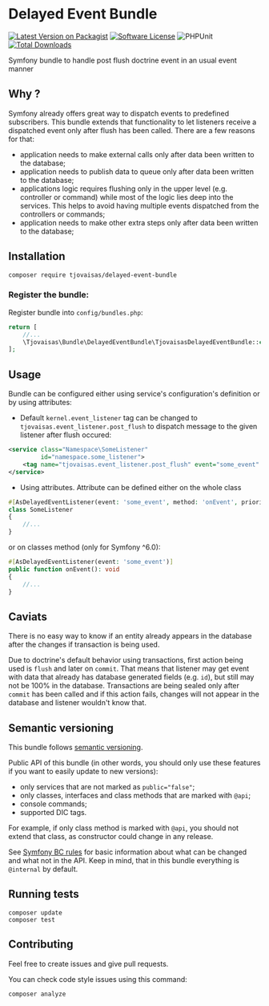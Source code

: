 # Delayed Event Bundle

[![Latest Version on Packagist][ico-version]][link-packagist]
[![Software License][ico-license]](LICENSE)
![PHPUnit][ico-phpunit]
[![Total Downloads][ico-downloads]][link-downloads]

Symfony bundle to handle post flush doctrine event in an usual event manner

## Why ?

Symfony already offers great way to dispatch events to predefined subscribers. 
This bundle extends that functionality to let listeners receive a dispatched event only after
flush has been called. There are a few reasons for that:
- application needs to make external calls only after data been written to the database;
- application needs to publish data to queue only after data been written to the database;
- applications logic requires flushing only in the upper level (e.g. controller or command) while most of the logic lies deep into the services. 
  This helps to avoid having multiple events dispatched from the controllers or commands;
- application needs to make other extra steps only after data been written to the database;

## Installation

```
composer require tjovaisas/delayed-event-bundle
```

### Register the bundle:

Register bundle into `config/bundles.php`:
```php
return [
    //...
    \Tjovaisas\Bundle\DelayedEventBundle\TjovaisasDelayedEventBundle::class => ['all' => true],
];
```

## Usage

Bundle can be configured either using service's configuration's definition or by using attributes:
- Default `kernel.event_listener` tag can be changed to `tjovaisas.event_listener.post_flush` to dispatch message to the given listener after flush occured:
```xml
<service class="Namespace\SomeListener"
         id="namespace.some_listener">
    <tag name="tjovaisas.event_listener.post_flush" event="some_event" method="onEvent" priority="1" />
</service>
```
- Using attributes. Attribute can be defined either on the whole class
```php
#[AsDelayedEventListener(event: 'some_event', method: 'onEvent', priority: 1)]
class SomeListener
{
    //...
}
```
or on classes method (only for Symfony ^6.0):
```php
#[AsDelayedEventListener(event: 'some_event')]
public function onEvent(): void
{
    //...
}
```

## Caviats

There is no easy way to know if an entity already appears in the database after the changes if transaction is being used.

Due to doctrine's default behavior using transactions, first action being used is `flush` and later on `commit`. 
That means that listener may get event with data that already has database generated fields (e.g. `id`), but still may not be 100% in the database. 
Transactions are being sealed only after `commit` has been called and if this action fails, changes will not appear in the database and listener wouldn't know that.

## Semantic versioning

This bundle follows [semantic versioning](http://semver.org/spec/v2.0.0.html).

Public API of this bundle (in other words, you should only use these features if you want to easily update
to new versions):
- only services that are not marked as `public="false"`;
- only classes, interfaces and class methods that are marked with `@api`;
- console commands;
- supported DIC tags.

For example, if only class method is marked with `@api`, you should not extend that class, as constructor
could change in any release.

See [Symfony BC rules](https://symfony.com/doc/current/contributing/code/bc.html) for basic information
about what can be changed and what not in the API. Keep in mind, that in this bundle everything is
`@internal` by default.

## Running tests

```
composer update
composer test
```

## Contributing

Feel free to create issues and give pull requests.

You can check code style issues using this command:
```
composer analyze
```

[ico-version]: https://img.shields.io/packagist/v/tjovaisas/delayed-event-bundle?style=flat-square
[ico-license]: https://img.shields.io/badge/license-MIT-brightgreen.svg?style=flat-square
[ico-phpunit]: https://github.com/tomas7777/lib-delayed-event-bundle/actions/workflows/phpunit.yml/badge.svg
[ico-downloads]: https://img.shields.io/packagist/dt/tjovaisas/delayed-event-bundle?style=flat-square

[link-packagist]: https://packagist.org/packages/tjovaisas/delayed-event-bundle
[link-downloads]: https://packagist.org/packages/tjovaisas/delayed-event-bundle
